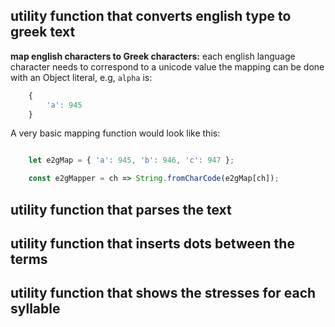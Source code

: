 ## utility function that converts english type to greek text 

**map english characters to Greek characters:**
each english language character needs to correspond to a unicode value 
the mapping can be done with an Object literal, e.g, `alpha` is:   
```js 
    {
        'a': 945
    }
```
A very basic mapping function would look like this:
```js 

    let e2gMap = { 'a': 945, 'b': 946, 'c': 947 };

    const e2gMapper = ch => String.fromCharCode(e2gMap[ch]);

```


## utility function that parses the text 

## utility function that inserts dots between the terms 

## utility function that shows the stresses for each syllable 

